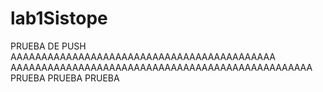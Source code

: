 # lab1Sistope
PRUEBA DE PUSH
AAAAAAAAAAAAAAAAAAAAAAAAAAAAAAAAAAAAAAAAAAA
AAAAAAAAAAAAAAAAAAAAAAAAAAAAAAAAAAAAAAAAAAAAAAAAA
PRUEBA PRUEBA PRUEBA
